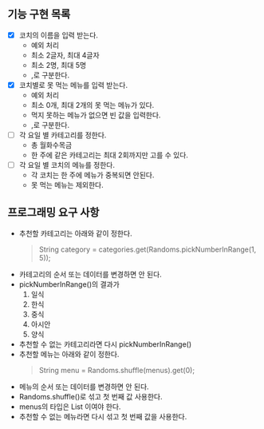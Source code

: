 ## 기능 구현 목록
- [x] 코치의 이름을 입력 받는다.
  - 예외 처리
  - 최소 2글자, 최대 4글자
  - 최소 2명, 최대 5명
  - ,로 구분한다.
- [x] 코치별로 못 먹는 메뉴를 입력 받는다.
  - 예외 처리
  - 최소 0개, 최대 2개의 못 먹는 메뉴가 있다.
  - 먹지 못하는 메뉴가 없으면 빈 값을 입력한다.
  - ,로 구분한다.
- [ ] 각 요일 별 카테고리를 정한다.
  - 총 월화수목금
  - 한 주에 같은 카테고리는 최대 2회까지만 고를 수 있다.
- [ ] 각 요일 별 코치의 메뉴를 정한다.
  - 각 코치는 한 주에 메뉴가 중복되면 안된다.
  - 못 먹는 메뉴는 제외한다.


## 프로그래밍 요구 사항
* 추천할 카테고리는 아래와 같이 정한다.
    > String category = categories.get(Randoms.pickNumberInRange(1, 5));
* 카테고리의 순서 또는 데이터를 변경하면 안 된다.
* pickNumberInRange()의 결과가
  1. 일식
  2. 한식
  3. 중식
  4. 아시안
  5. 양식
* 추천할 수 없는 카테고리라면 다시 pickNumberInRange()
* 추천할 메뉴는 아래와 같이 정한다. 
    > String menu = Randoms.shuffle(menus).get(0);
* 메뉴의 순서 또는 데이터를 변경하면 안 된다.
* Randoms.shuffle()로 섞고 첫 번째 값 사용한다.
* menus의 타입은 List<String> 이여야 한다.
* 추천할 수 없는 메뉴라면 다시 섞고 첫 번째 값을 사용한다.